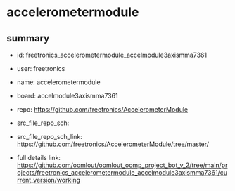 # accelerometermodule
 
## summary 
* id: freetronics_accelerometermodule_accelmodule3axismma7361
* user: freetronics
* name: accelerometermodule
* board: accelmodule3axismma7361
* repo: https://github.com/freetronics/AccelerometerModule



* src_file_repo_sch: 
* src_file_repo_sch_link: https://github.com/freetronics/AccelerometerModule/tree/master/
* full details link: https://github.com/oomlout/oomlout_oomp_project_bot_v_2/tree/main/projects/freetronics_accelerometermodule_accelmodule3axismma7361/current_version/working  








